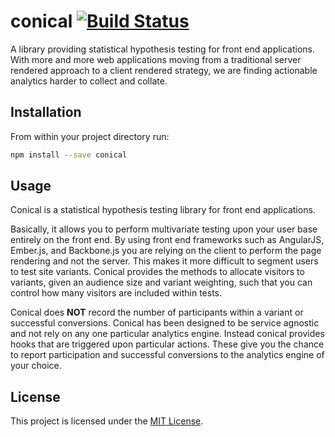 # conical [![Build Status](https://secure.travis-ci.org/tomasbasham/conical.png?branch=master)](https://travis-ci.org/tomasbasham/conical)

A library providing statistical hypothesis testing for front end applications.
With more and more web applications moving from a traditional server rendered
approach to a client rendered strategy, we are finding actionable analytics
harder to collect and collate.

## Installation

From within your project directory run:

```bash
npm install --save conical
```

## Usage

Conical is a statistical hypothesis testing library for front end applications.

Basically, it allows you to perform multivariate testing upon your user base
entirely on the front end. By using front end frameworks such as AngularJS,
Ember.js, and Backbone.js you are relying on the client to perform the page
rendering and not the server. This makes it more difficult to segment users to
test site variants. Conical provides the methods to allocate visitors to
variants, given an audience size and variant weighting, such that you can
control how many visitors are included within tests.

Conical does **NOT** record the number of participants within a variant or
successful conversions. Conical has been designed to be service agnostic and
not rely on any one particular analytics engine. Instead conical provides hooks
that are triggered upon particular actions. These give you the chance to report
participation and successful conversions to the analytics engine of your
choice.

## License

This project is licensed under the [MIT License](LICENSE.md).
